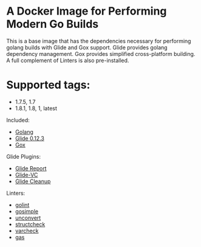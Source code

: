 # A Docker Image for Performing Modern Go Builds

This is a base image that has the dependencies necessary for performing golang builds with Glide and Gox support. Glide provides golang dependency management. Gox provides simplified cross-platform building. A full complement of Linters is also pre-installed.

# Supported tags:
- 1.7.5, 1.7
- 1.8.1, 1.8, 1, latest

Included:
* [Golang](https://golang.org/)
* [Glide 0.12.3](https://github.com/Masterminds/glide)
* [Gox](https://github.com/mitchellh/gox)

Glide Plugins:
* [Glide Report](https://github.com/Masterminds/glide-report)
* [Glide-VC](https://github.com/sgotti/glide-vc)
* [Glide Cleanup](https://github.com/ngdinhtoan/glide-cleanup)

Linters:
* [golint](https://github.com/golang/lint/golint)
* [gosimple](https://honnef.co/go/simple/cmd/gosimple)
* [unconvert](https://github.com/mdempsky/unconvert)
* [structcheck](https://github.com/opennota/check/cmd/structcheck)
* [varcheck](https://github.com/opennota/check/cmd/varcheck)
* [gas](https://github.com/HewlettPackard/gas)
